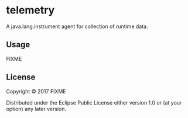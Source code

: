 # telemetry

A java.lang.instrument agent for collection of runtime data.

## Usage

FIXME

## License

Copyright © 2017 FIXME

Distributed under the Eclipse Public License either version 1.0 or (at
your option) any later version.
